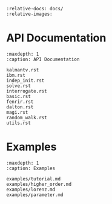```{include} ../README.md
:relative-docs: docs/
:relative-images:
```

API Documentation
=================
```{toctree}
:maxdepth: 1
:caption: API Documentation

kalmantv.rst
ibm.rst
indep_init.rst
solve.rst
interrogate.rst
basic.rst
fenrir.rst
dalton.rst
magi.rst
random_walk.rst
utils.rst
```

Examples
========
```{toctree}
:maxdepth: 1
:caption: Examples

examples/tutorial.md
examples/higher_order.md
examples/lorenz.md
examples/parameter.md
```
